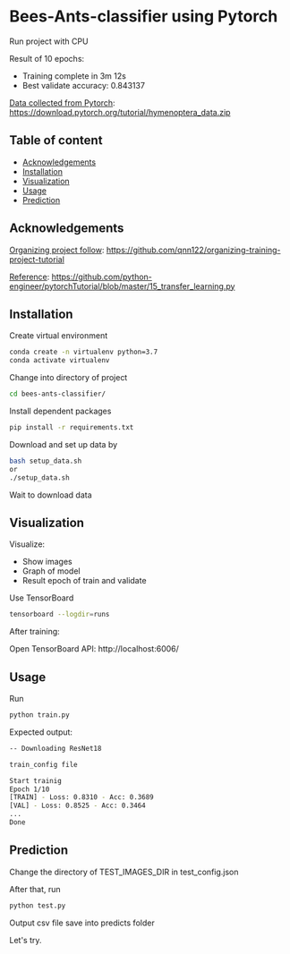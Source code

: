 ﻿# Bees-Ants-classifier using Pytorch
 
Run project with CPU

Result of 10 epochs:
- Training complete in 3m 12s
- Best validate accuracy: 0.843137

<ins>Data collected from Pytorch</ins>: https://download.pytorch.org/tutorial/hymenoptera_data.zip

## Table of content
* [Acknowledgements](#Acknowledgements)
* [Installation](#Installation)
* [Visualization](#Visualizaztion)
* [Usage](#Usage)
* [Prediction](#Prediction)

## Acknowledgements
<ins>Organizing project follow</ins>: https://github.com/qnn122/organizing-training-project-tutorial

<ins>Reference</ins>: https://github.com/python-engineer/pytorchTutorial/blob/master/15_transfer_learning.py

## Installation
Create virtual environment
```bash
conda create -n virtualenv python=3.7
conda activate virtualenv
```
Change into directory of project
```bash
cd bees-ants-classifier/
```
Install dependent packages
```bash
pip install -r requirements.txt
```

Download and set up data by
```bash
bash setup_data.sh
or
./setup_data.sh
```

Wait to download data

## Visualization
Visualize:
- Show images
- Graph of model 
- Result epoch of train and validate  

Use TensorBoard 
```bash
tensorboard --logdir=runs
```

After training:

Open TensorBoard API: http://localhost:6006/

## Usage
Run
```bash
python train.py
```

Expected output:
```bash
-- Downloading ResNet18

train_config file

Start trainig
Epoch 1/10
[TRAIN] - Loss: 0.8310 - Acc: 0.3689
[VAL] - Loss: 0.8525 - Acc: 0.3464
...
Done
```

## Prediction
Change the directory of TEST_IMAGES_DIR in test_config.json

After that, run
```bash
python test.py
```

Output csv file save into predicts folder

Let's try.

